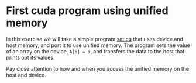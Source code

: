 # First cuda program using unified memory

In this exercise we will take a simple program [set.cu](set.cu) that uses
device and host memory, and port it to use unified memory. The program sets
the value of an array on the device, `A[i] = i`, and transfers the data to the
host that prints out its values. 

Pay close attention to how and when you access the unified memory on the host
and device. 
